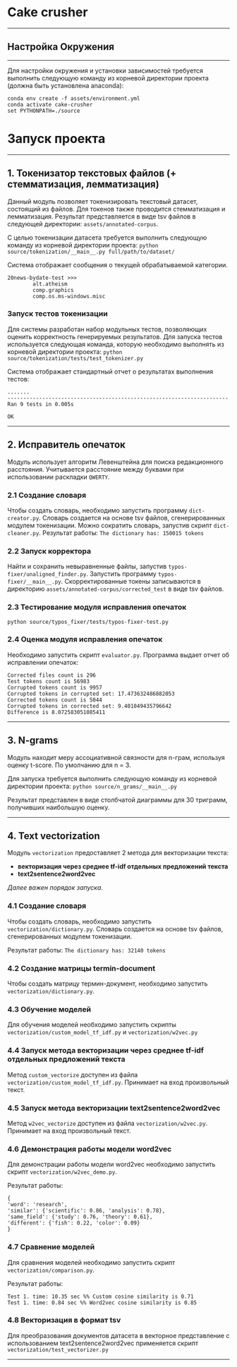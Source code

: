 # Cake crusher
____
## Настройка Окружения
____
Для настройки окружения и установки зависимостей требуется выполнить следующую команду из корневой директории проекта (должна быть установлена anaconda):

```
conda env create -f assets/environment.yml
conda activate cake-crusher
set PYTHONPATH=./source
```
# Запуск проекта
____
## 1. Токенизатор текстовых файлов (+ стемматизация, лемматизация)
Данный модуль позволяет токенизировать текстовый датасет, состоящий из файлов. Для токенов также проводится стемматизация и лемматизация. Результат представляется в виде tsv файлов в следующей директории: 
`assets/annotated-corpus`.

С целью токенизации датасета требуется выполнить следующую команду из корневой директории проекта:
`python source/tokenization/__main__.py full/path/to/dataset/`

Система отображает сообщения о текущей обрабатываемой категории.
```
20news-bydate-test >>>
        alt.atheism
        comp.graphics
        comp.os.ms-windows.misc
```

### Запуск тестов токенизации
Для системы разработан набор модульных тестов, позволяющих оценить корректность генерируемых результатов. Для запуска тестов используется следующая команда, которую необходимо выполнять из корневой директории проекта:
`python source/tokenization/tests/test_tokenizer.py`

Система отображает стандартный отчет о результатах выполнения тестов:
```
.......
----------------------------------------------------------------------
Ran 9 tests in 0.005s

OK
```
____
## 2. Исправитель опечаток
Модуль использует алгоритм Левенштейна для поиска редакционного расстояния. 
Учитывается расстояние между буквами при использовании раскладки `QWERTY`.
### 2.1 Создание словаря
Чтобы создать словарь, необходимо запустить программу `dict-creator.py`.
Словарь создается на основе tsv файлов, сгенерированных модулем токенизации.
Можно сократить словарь, запустив скрипт `dict-cleaner.py`.
Результат работы:
`The dictionary has: 150015 tokens`
### 2.2 Запуск корректора
Найти и сохранить невыравненные файлы, запустив `typos-fixer/unaligned_finder.py`.
Запустить программу `typos-fixer/__main__.py`. Скорректированные токены записываются в директорию 
`assets/annotated-corpus/corrected_test` в виде tsv файлов.
### 2.3 Тестирование модуля исправления опечаток
`python source/typos_fixer/tests/typos-fixer-test.py`
### 2.4 Оценка модуля исправления опечаток
Необходимо запустить скрипт `evaluator.py`. Программа выдает отчет об исправлении опечаток:
```
Corrected files count is 296
Test tokens count is 56983
Corrupted tokens count is 9957
Corrupted tokens in corrupted set: 17.473632486882053
Corrected tokens count is 5044
Corrupted tokens in corrected set: 9.401049435796642
Difference is 8.072583051085411
```
____
## 3. N-grams
Модуль находит меру ассоциативной связности для n-грам, используя оценку t-score. По умолчанию для n = 3.

Для запуска требуется выполнить следующую команду из корневой директории проекта:
`python source/n_grams/__main__.py`

Результат представлен в виде столбчатой диаграммы для 30 триграмм, получивших наибольшую оценку.
____
## 4. Text vectorization
Модуль `vectorization` предоставляет 2 метода для векторизации текста: 
* **векторизация через среднее tf-idf отдельных предложений текста**
* **text2sentence2word2vec**

_Далее важен порядок запуска_.
### 4.1 Создание словаря
Чтобы создать словарь, необходимо запустить `vectorization/dictionary.py`.
Словарь создается на основе tsv файлов, сгенерированных модулем токенизации.

Результат работы:
`The dictionary has: 32140 tokens`
### 4.2 Создание матрицы termin-document
Чтобы создать матрицу термин-документ, необходимо запустить `vectorization/dictionary.py`.
### 4.3 Обучение моделей
Для обучения моделей необходимо запустить скрипты 
`vectorization/custom_model_tf_idf.py` и `vectorization/w2vec.py`
### 4.4 Запуск метода векторизации через среднее tf-idf отдельных предложений текста
Метод `custom_vectorize` доступен из файла `vectorization/custom_model_tf_idf.py`. Принимает на вход произвольный текст.
### 4.5 Запуск метода векторизации text2sentence2word2vec
Метод `w2vec_vectorize` доступен из файла `vectorization/w2vec.py`. Принимает на вход произвольный текст.
### 4.6 Демонстрация работы модели word2vec
Для демонстрации работы модели word2vec необходимо запустить скрипт `vectorization/w2vec_demo.py`.

Результат работы:
```
{
'word': 'research', 
'similar': {'scientific': 0.86, 'analysis': 0.78}, 
'same_field': {'study': 0.76, 'theory': 0.61}, 
'different': {'fish': 0.22, 'color': 0.09}
}
```
### 4.7 Сравнение моделей
Для сравнения моделей необходимо запустить скрипт `vectorization/comparison.py`.

Результат работы:
```
Test 1. time: 10.35 sec %% Custom cosine similarity is 0.71
Test 1. time: 0.84 sec %% Word2vec cosine similarity is 0.85
```
### 4.8 Векторизация в формат tsv
Для преобразования документов датасета 
в векторное представление с использованием text2sentence2word2vec применяется скрипт `vectorization/test_vectorizer.py`
____